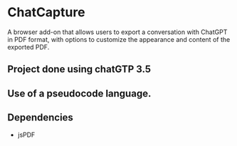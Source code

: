 # ChatCapture
A browser add-on that allows users to export a conversation with ChatGPT in PDF format, with options to customize the appearance and content of the exported PDF.


## Project done using chatGTP 3.5
Use of a pseudocode language.
---
## Dependencies
* jsPDF
